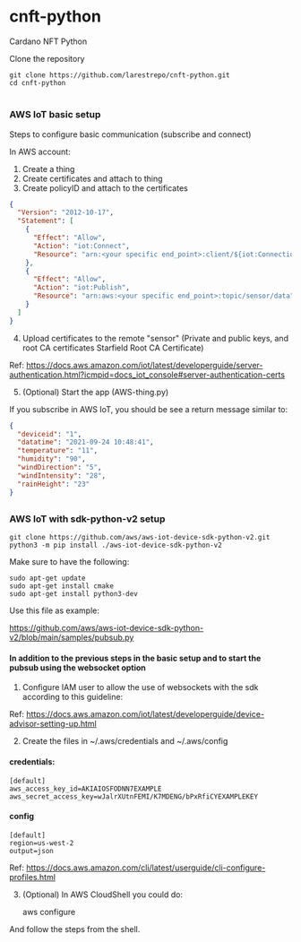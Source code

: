 # cnft-python
Cardano NFT Python


Clone the repository

    git clone https://github.com/larestrepo/cnft-python.git
    cd cnft-python




#



### AWS IoT basic setup

Steps to configure basic communication (subscribe and connect)

In AWS account: 

1. Create a thing
2. Create certificates and attach to thing
3. Create policyID and attach to the certificates

```json
{
  "Version": "2012-10-17",
  "Statement": [
    {
      "Effect": "Allow",
      "Action": "iot:Connect",
      "Resource": "arn:<your specific end_point>:client/${iot:Connection.Thing.ThingName}"
    },
    {
      "Effect": "Allow",
      "Action": "iot:Publish",
      "Resource": "arn:aws:<your specific end_point>:topic/sensor/data"
    }
  ]
}
```
4. Upload certificates to the remote "sensor" (Private and public keys, and root CA certificates Starfield Root CA Certificate) 

Ref: https://docs.aws.amazon.com/iot/latest/developerguide/server-authentication.html?icmpid=docs_iot_console#server-authentication-certs

5. (Optional) Start the app (AWS-thing.py) 

If you subscribe in AWS IoT, you should be see a return message similar to: 

```json
{
  "deviceid": "1",
  "datatime": "2021-09-24 10:48:41",
  "temperature": "11",
  "humidity": "90",
  "windDirection": "5",
  "windIntensity": "28",
  "rainHeight": "23"
}
```

##

### AWS IoT with sdk-python-v2 setup


    git clone https://github.com/aws/aws-iot-device-sdk-python-v2.git
    python3 -m pip install ./aws-iot-device-sdk-python-v2

Make sure to have the following:

    sudo apt-get update
    sudo apt-get install cmake
    sudo apt-get install python3-dev


Use this file as example:

https://github.com/aws/aws-iot-device-sdk-python-v2/blob/main/samples/pubsub.py


#### In addition to the previous steps in the basic setup and to start the pubsub using the websocket option 

1. Configure IAM user to allow the use of websockets with the sdk according to this guideline:

 Ref: https://docs.aws.amazon.com/iot/latest/developerguide/device-advisor-setting-up.html

2. Create the files in ~/.aws/credentials and ~/.aws/config

#### credentials:

    [default]
    aws_access_key_id=AKIAIOSFODNN7EXAMPLE
    aws_secret_access_key=wJalrXUtnFEMI/K7MDENG/bPxRfiCYEXAMPLEKEY

#### config

    [default]
    region=us-west-2
    output=json

Ref: https://docs.aws.amazon.com/cli/latest/userguide/cli-configure-profiles.html

3. (Optional) In AWS CloudShell you could do:

    aws configure

And follow the steps from the shell. 

